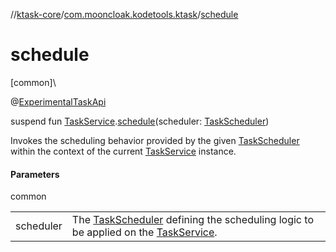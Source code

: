 //[ktask-core](../../index.md)/[com.mooncloak.kodetools.ktask](index.md)/[schedule](schedule.md)

# schedule

[common]\

@[ExperimentalTaskApi](-experimental-task-api/index.md)

suspend fun [TaskService](-task-service/index.md).[schedule](schedule.md)(scheduler: [TaskScheduler](-task-scheduler/index.md))

Invokes the scheduling behavior provided by the given [TaskScheduler](-task-scheduler/index.md) within the context of the current [TaskService](-task-service/index.md) instance.

#### Parameters

common

| | |
|---|---|
| scheduler | The [TaskScheduler](-task-scheduler/index.md) defining the scheduling logic to be applied on the [TaskService](-task-service/index.md). |

